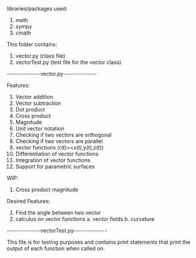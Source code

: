 libraries/packages used:
1. math
2. sympy
3. cmath

This folder contains:
1. vector.py (class file)
2. vectorTest.py (test file for the vector class)

--------------vector.py--------------

Features:
1. Vector addition
2. Vector subtraction
3. Dot product
4. Cross product
5. Magnitude
6. Unit vector notation
7. Checking if two vectors are orthogonal
8. Checking if two vectors are parallel
9. vector functions (r(t)=<x(t),y(t),z(t))
10. Differentiation of vector functions
11. Integration of vector functions
12. Support for parametric surfaces

WIP:
1. Cross product magnitude

Desired Features:
1. Find the angle between two vector
2. calculus on vector functions
    a. vector fields
    b. curvature

--------------vectorTest.py--------------

This file is for testing purposes and contains print
statements that print the output of each function when
called on.
